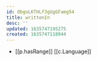 ```yaml
---
id: ObgoLKTHLf3gUgGFamg54
title: writtenIn
desc: ''
updated: 1635747195275
created: 1635747118944
---
```




- [[p.hasRange]] [[c.Language]]
